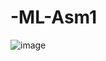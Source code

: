 # -ML-Asm1
![image](https://user-images.githubusercontent.com/48874577/147924766-59d28fa9-6560-4a7e-99a4-c323702c76db.png)
